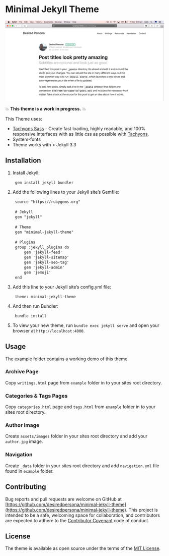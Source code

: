 # Minimal Jekyll Theme

![Minimal Jekyll Theme Screenshot](/screenshot.jpg)

:boom: **This theme is a work in progress.** :boom:

This Theme uses:
- [Tachyons Sass](https://github.com/tachyons-css/tachyons-sass) - Create fast loading, highly readable, and 100% responsive interfaces with as little css as possible with [Tachyons](http://tachyons.io).
- System-fonts
- Theme works with > Jekyll 3.3

## Installation

1. Install Jekyll:

		gem install jekyll bundler

2. Add the following lines to your Jekyll site’s Gemfile:  


		source "https://rubygems.org"

		# Jekyll
		gem "jekyll"

		# Theme
		gem "minimal-jekyll-theme"

		# Plugins
		group :jekyll_plugins do
			gem 'jekyll-feed'
			gem 'jekyll-sitemap'
			gem 'jekyll-seo-tag'
			gem 'jekyll-admin'
			gem 'jemoji'
		end


3. Add this line to your Jekyll site’s config.yml file:


		theme: minimal-jekyll-theme


4. And then run Bundler:

		bundle install


5. To view your new theme, run `bundle exec jekyll serve` and open your browser at `http://localhost:4000`.

## Usage

The example folder contains a working demo of this theme.

### Archive Page
Copy `writings.html` page from `example` folder in to your sites root directory.

### Categories & Tags Pages
Copy `categories.html` page and `tags.html` from `example` folder in to your sites root directory.

### Author Image
Create `assets/images` folder in your sites root directory and add your `author.jpg` image.

### Navigation
Create `_data` folder in your sites root directory and add `navigation.yml` file found in `example` folder.

## Contributing

Bug reports and pull requests are welcome on GitHub at [https://github.com/desiredpersona/minimal-jekyll-theme](https://github.com/desiredpersona/minimal-jekyll-theme). This project is intended to be a safe, welcoming space for collaboration, and contributors are expected to adhere to the [Contributor Covenant](http://contributor-covenant.org) code of conduct.

## License

The theme is available as open source under the terms of the [MIT License](http://opensource.org/licenses/MIT).
